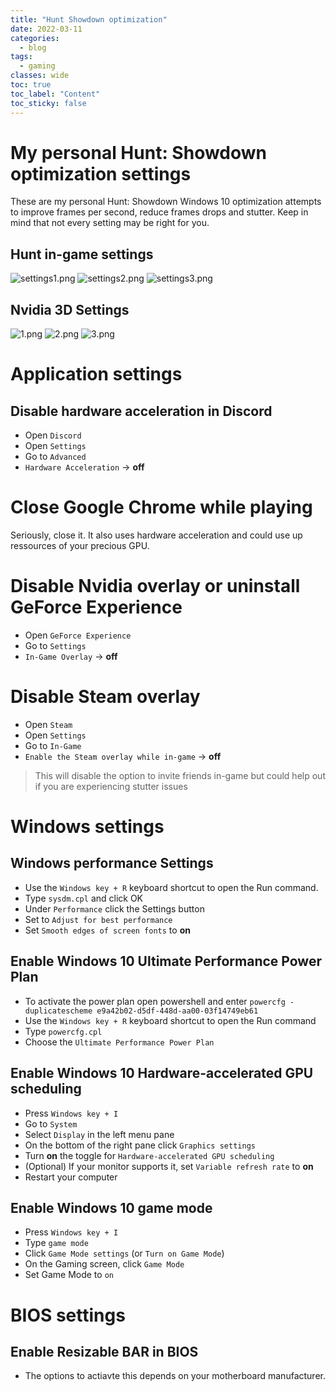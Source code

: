 ```yaml
---
title: "Hunt Showdown optimization"
date: 2022-03-11
categories:
  - blog
tags:
  - gaming
classes: wide
toc: true
toc_label: "Content"
toc_sticky: false
---
```


# My personal Hunt: Showdown optimization settings
These are my personal Hunt: Showdown Windows 10 optimization attempts to improve frames per second, reduce frames drops and stutter. Keep in mind that not every setting may be right for you.

## Hunt in-game settings
![settings1.png](https://raw.githubusercontent.com/nopantsfriday/blog/master/assets/images/2022-03-11/settings1.jpg)
![settings2.png](https://raw.githubusercontent.com/nopantsfriday/blog/master/assets/images/2022-03-11/settings2.jpg)
![settings3.png](https://raw.githubusercontent.com/nopantsfriday/blog/master/assets/images/2022-03-11/settings3.jpg)

## Nvidia 3D Settings
![1.png](https://raw.githubusercontent.com/nopantsfriday/blog/master/assets/images/2022-03-11/1.png)
![2.png](https://raw.githubusercontent.com/nopantsfriday/blog/master/assets/images/2022-03-11/2.png)
![3.png](https://raw.githubusercontent.com/nopantsfriday/blog/master/assets/images/2022-03-11/3.png)

# Application settings
## Disable hardware acceleration in Discord
- Open ```Discord```
- Open ```Settings```
- Go to ```Advanced```
- ```Hardware Acceleration``` -> **off**

# Close Google Chrome while playing 
Seriously, close it. It also uses hardware acceleration and could use up ressources of your precious GPU.

# Disable Nvidia overlay or uninstall GeForce Experience
- Open ```GeForce Experience```
- Go to ```Settings```
- ```In-Game Overlay``` -> **off**

# Disable Steam overlay
- Open ```Steam```
- Open ```Settings```
- Go to ```In-Game``` 
- ```Enable the Steam overlay while in-game``` -> **off** <br />
> This will disable the option to invite friends in-game but could help out if you are experiencing stutter issues

# Windows settings
## Windows performance Settings
- Use the ```Windows key + R``` keyboard shortcut to open the Run command.
- Type ```sysdm.cpl``` and click OK
- Under ```Performance``` click the Settings button
- Set to ``` Adjust for best performance ```
- Set ```Smooth edges of screen fonts``` to **on**

## Enable Windows 10 Ultimate Performance Power Plan
- To activate the power plan open powershell and enter
```powercfg -duplicatescheme e9a42b02-d5df-448d-aa00-03f14749eb61```
- Use the ```Windows key + R``` keyboard shortcut to open the Run command
- Type ```powercfg.cpl```
- Choose the ```Ultimate Performance Power Plan```

## Enable Windows 10 Hardware-accelerated GPU scheduling
- Press ```Windows key + I```
- Go to ```System```
- Select ```Display``` in the left menu pane
- On the bottom of the right pane click ```Graphics settings```
- Turn **on** the toggle for ```Hardware-accelerated GPU scheduling```
- (Optional) If your monitor supports it, set ```Variable refresh rate``` to **on**
- Restart your computer

## Enable Windows 10 game mode
- Press ```Windows key + I```
- Type ```game mode```
- Click ```Game Mode settings``` (or ```Turn on Game Mode```)
- On the Gaming screen, click ```Game Mode```
- Set Game Mode to ```on```

# BIOS settings
## Enable  Resizable BAR in BIOS
- The options to actiavte this depends on your motherboard manufacturer.
